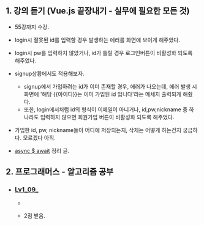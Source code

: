 <h2>1. 강의 듣기 (Vue.js 끝장내기 - 실무에 필요한 모든 것)</h2>

- 55강까지 수강.
- login시 잘못된 id를 입력할 경우 발생하는 에러를 화면에 보이게 해주었다.
- login시 pw를 입력하지 않았거나, id가 틀릴 경우 로그인버튼이 비활성화 되도록 해주었다.

- signup상황에서도 적용해보자.
  - signup에서 가입하려는 id가 이미 존재할 경우, 에러가 나오는데, 에러 발생 시 화면에 '해당 {{아이디}}는 이미 가입된 id 입니다'라는 메세지 출력되게 해줬다.
  - 또한, login에서처럼 id의 형식이 이메일이 아니거나, id,pw,nickname 중 하나라도 입력하지 않으면 회원가입 버튼이 비활성화 되도록 해주었다.
  
- 가입한 id, pw, nickname들이 어디에 저장되는지, 삭제는 어떻게 하는건지 궁금하다. 모르겠다 아직.

- <a href="https://joshua1988.github.io/web-development/javascript/js-async-await/">async $ await</a> 정리 글.

<h2>2. 프로그래머스 - 알고리즘 공부</h2>


- <h3><a href="">Lv1_09_</a></h3>

  - 

  - 2점 받음.
